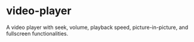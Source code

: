 # video-player
A video player with seek, volume, playback speed, picture-in-picture, and fullscreen functionalities.
